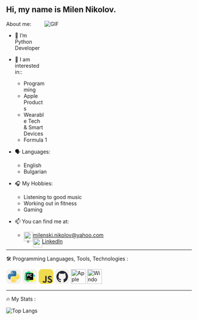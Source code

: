 ## Hi, my name is Milen Nikolov.

<img align="right" top="500" height="300" width="400" alt="GIF" src="https://media.giphy.com/media/SWoSkN6DxTszqIKEqv/giphy.gif">
About me:

- 🌱 I’m Python Developer

- 🧐 I am interested in::
  * Programming
  * Apple Products
  * Wearable Tech & Smart Devices
  * Formula 1
  
- 🗣️ Languages:
  * English
  * Bulgarian
    
- 🎧 My Hobbies:
  * Listening to good music
  * Working out in fitness
  * Gaming

- 📫 You can find me at:
  * <img align="left" width="25" height="25" src="https://github.com/user-attachments/assets/e77799bd-8a56-47ed-bd0e-d6c766f30e20">milenski.nikolov@yahoo.com
  * <img align="left" width="25" height="25" src="https://github.com/user-attachments/assets/f9e5db2e-41c5-45bc-b833-17520ce3c2c7">[LinkedIn](www.linkedin.com/in/milen-nikolov-62455034b)


---

:hammer_and_wrench: Programming Languages, Tools, Technologies :
<div>
  <img src="https://github.com/tandpfun/skill-icons/blob/main/icons/Python-Light.svg" title="Python" **alt="Python" width="40" height="40"/>
  <img src="https://github.com/tandpfun/skill-icons/blob/main/icons/PyCharm-Light.svg" title="PyCharm" **alt="PyCharm" width="40" height="40"/>
  <img src="https://github.com/tandpfun/skill-icons/blob/main/icons/JavaScript.svg" title="JS" **alt="JS" width="40" height="40"/>
  <img src="https://github.com/tandpfun/skill-icons/blob/main/icons/Github-Light.svg" title="GitHub" **alt="GitHub" width="40" height="40"/>
  <img src="https://github.com/tandpfun/skill-icons/blob/main/icons/Apple-Light.svg" title="Apple" **alt="Apple" width="40" height="40"/>
  <img src="https://github.com/tandpfun/skill-icons/blob/main/icons/Windows-Light.svg" title="Windows" **alt="Windows" width="40" height="40"/>
</div>

---

:fire: My Stats :


![Top Langs](https://github-readme-stats.vercel.app/api/top-langs/?username=Milenski1987&layout=compact&theme=merko)
